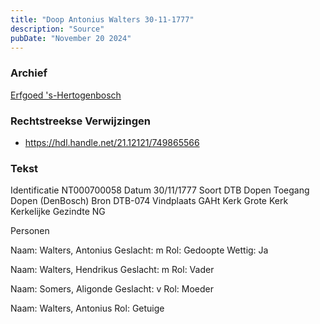 ```yaml
---
title: "Doop Antonius Walters 30-11-1777"
description: "Source"
pubDate: "November 20 2024"
---
```


### Archief
[Erfgoed 's-Hertogenbosch](https://www.erfgoedshertogenbosch.nl/)

### Rechtstreekse Verwijzingen
- https://hdl.handle.net/21.12121/749865566

### Tekst
Identificatie NT000700058
Datum 30/11/1777
Soort DTB Dopen
Toegang Dopen (DenBosch)
Bron DTB-074
Vindplaats GAHt
Kerk Grote Kerk
Kerkelijke Gezindte NG

Personen  

Naam:  Walters, Antonius
Geslacht:  m
Rol:  Gedoopte
Wettig:  Ja

Naam:  Walters, Hendrikus
Geslacht:  m
Rol:  Vader

Naam:  Somers, Aligonde
Geslacht:  v
Rol:  Moeder

Naam:  Walters, Antonius
Rol:  Getuige